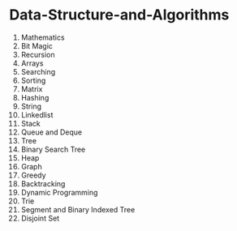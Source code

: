 # Data-Structure-and-Algorithms
<ol>
<li>Mathematics</li>
<li>Bit Magic</li>
<li>Recursion</li>
<li>Arrays</li>
 <li>Searching</li>
<li>Sorting</li>
<li>Matrix</li>
<li>Hashing</li>
<li>String</li>
<li>Linkedlist</li>
<li>Stack</li>
<li>Queue and Deque</li>
  
<li>Tree</li>
<li>Binary Search Tree</li>
<li>Heap</li>
 <li>Graph</li>
<li>Greedy</li>
  
<li>Backtracking</li>
<li>Dynamic Programming</li>
<li>Trie</li>
<li>Segment and Binary Indexed Tree</li>
  
<li>Disjoint Set</li>
</ol>
